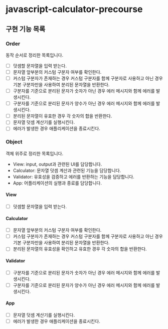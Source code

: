 # javascript-calculator-precourse

## 구현 기능 목록

### Order
동작 순서로 정리한 목록입니다.

- [ ] 덧셈할 문자열을 입력 받는다.
- [ ] 문자열 앞부분의 커스텀 구분자 여부를 확인한다.
- [ ] 커스텀 구분자가 존재하는 경우 커스텀 구분자를 함께 구분자로 사용하고 아닌 경우 기본 구분자만을 사용하여 분리된 문자열을 반환한다.
- [ ] 구분자를 기준으로 분리된 문자가 숫자가 아닌 경우 에러 메시지와 함께 에러를 발생시킨다. 
- [ ] 구분자를 기준으로 분리된 문자가 양수가 아닌 경우 에러 메시지와 함께 에러를 발생시킨다.
- [ ] 분리된 문자열이 유효한 경우 각 숫자의 합을 반환한다.
- [ ] 문자열 덧셈 계산기를 실행시킨다.
- [ ] 에러가 발생한 경우 애플리케이션을 종료시킨다.

### Object
객체 위주로 정리한 목록입니다.

- View: input, output과 관련된 UI를 담당합니다.
- Calculator: 문자열 덧셈 계산과 관련된 기능을 담당합니다.
- Validator: 유효성을 검증하고 에러를 반환하는 기능을 담당합니다.
- App: 어플리케이션의 실행과 종료를 담당합니다.

#### View
- [ ] 덧셈할 문자열을 입력 받는다.

#### Calculator
- [ ] 문자열 앞부분의 커스텀 구분자 여부를 확인한다.
- [ ] 커스텀 구분자가 존재하는 경우 커스텀 구분자를 함께 구분자로 사용하고 아닌 경우 기본 구분자만을 사용하여 분리된 문자열을 반환한다.
- [ ] 분리된 문자열의 유효성을 확인하고 유효한 경우 각 숫자의 합을 반환한다.

#### Validator
- [ ] 구분자를 기준으로 분리된 문자가 숫자가 아닌 경우 에러 메시지와 함께 에러를 발생시킨다. 
- [ ] 구분자를 기준으로 분리된 문자가 양수가 아닌 경우 에러 메시지와 함께 에러를 발생시킨다.

#### App
- [ ] 문자열 덧셈 계산기를 실행시킨다.
- [ ] 에러가 발생한 경우 애플리케이션을 종료시킨다.
